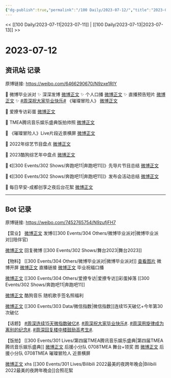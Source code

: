 ```yaml
---
{"dg-publish":true,"permalink":"/100 Daily/2023-07-12/","title":"2023-07-12","created":"2023-07-14T17:21:36.432+08:00","updated":"2023-08-25T12:55:13.047+08:00"}
---
```



<< [[100 Daily/2023-07-11\|2023-07-11]] | [[100 Daily/2023-07-13\|2023-07-13]] >>

# 2023-07-12

## 资讯站 记录

原博链接: https://weibo.com/6466290670/N9zxe1RIY

💫 微博毕业派对
✨ 深深发博 [微博正文](https://weibo.com/6466290670/4922774144159014)
✨ 个人口播 [微博正文](https://weibo.com/6466290670/4922765872729020)
✨ 直播预告短片 [微博正文](https://weibo.com/6466290670/4922759928353949)
✨ [#周深祝大家毕业快乐#](https://s.weibo.com/weibo?q=%23%E5%91%A8%E6%B7%B1%E7%A5%9D%E5%A4%A7%E5%AE%B6%E6%AF%95%E4%B8%9A%E5%BF%AB%E4%B9%90%23) 《璀璨冒险人》 [微博正文](https://weibo.com/6466290670/4922830883916398)

💫 爱撩专访彩蛋 [微博正文](https://weibo.com/6466290670/4922756350874267)

💫 TMEA腾讯音乐娱乐盛典饭拍帅照 [微博正文](https://weibo.com/6466290670/4922634062268063)

💫 《璀璨冒险人》Live片段近景横屏 [微博正文](https://weibo.com/6466290670/4922743999433324)

💫 2022年综艺节目盘点 [微博正文](https://weibo.com/6466290670/4922761087289657)

💫 2023酷狗综艺年中盘点 [微博正文](https://weibo.com/6466290670/4922759357925465)

💫 《[[300 Events/302 Shows/奔跑吧11\|奔跑吧11]]》先导片节目总结 [微博正文](https://weibo.com/6466290670/4922761057929359)

💫 《[[300 Events/302 Shows/奔跑吧11\|奔跑吧11]]》发布会活动总结 [微博正文](https://weibo.com/6466290670/4922624486149171)

💫 每日早安-成都创享之夜后台花絮 [微博正文](https://weibo.com/6466290670/4922601480653014)

---
## Bot 记录

原博链接: https://weibo.com/7452765754/N9zufjFH7

【营业】
[微博正文](http://weibo.com/1736988591/N9yoE37Hj) 发博([[300 Events/304 Others/微博毕业派对\|微博毕业派对]]陪伴官)

[微博正文](http://weibo.com/1736988591/N8gZHduCR) 回复微博 [[300 Events/302 Shows/舞台2023\|舞台2023]]

【物料】
[[300 Events/304 Others/微博毕业派对\|微博毕业派对]]
[查看图片](https://wx2.sinaimg.cn/large/6eb293b4gy1hfuhyc0iwsj20y0230tze.jpg) 微博开屏
[微博正文](https://weibo.com/3252743925/N9oUGD8UC) 直播链接
[微博正文](http://weibo.com/1266269835/N9yby5HKg) 毕业祝福口播

[微博正文](http://weibo.com/1731986465/N9xFQqx7j) [[300 Events/304 Others/爱撩专访\|爱撩专访]]彩蛋掉落 [[300 Events/302 Shows/奔跑吧11\|奔跑吧11]]

[微博正文](http://weibo.com/1665103091/N9xWQa97E) 酷狗音乐 随机歌手签名照福利

[微博正文](http://weibo.com/1591169702/N9uLGcZpK) [[300 Events/303 Data/微信指数\|微信指数]]连续15天破亿+今年第30次破亿

【话题】
[#周深连续15天微指数破亿#](https://s.weibo.com/weibo?q=%23%E5%91%A8%E6%B7%B1%E8%BF%9E%E7%BB%AD15%E5%A4%A9%E5%BE%AE%E6%8C%87%E6%95%B0%E7%A0%B4%E4%BA%BF%23).
[#周深祝大家毕业快乐#](https://s.weibo.com/weibo?q=%23%E5%91%A8%E6%B7%B1%E7%A5%9D%E5%A4%A7%E5%AE%B6%E6%AF%95%E4%B8%9A%E5%BF%AB%E4%B9%90%23).
[#周深用旋律成为离别的纪念#](https://s.weibo.com/weibo?q=%23%E5%91%A8%E6%B7%B1%E7%94%A8%E6%97%8B%E5%BE%8B%E6%88%90%E4%B8%BA%E7%A6%BB%E5%88%AB%E7%9A%84%E7%BA%AA%E5%BF%B5%23).
[#周深回复楼中楼鼓励高考生#](https://s.weibo.com/weibo?q=%23%E5%91%A8%E6%B7%B1%E5%9B%9E%E5%A4%8D%E6%A5%BC%E4%B8%AD%E6%A5%BC%E9%BC%93%E5%8A%B1%E9%AB%98%E8%80%83%E7%94%9F%23).

【饭拍】
[[300 Events/301 Lives/第四届TMEA腾讯音乐娱乐盛典\|第四届TMEA腾讯音乐娱乐盛典]]
[微博正文](http://weibo.com/5516625428/N9udalh6i) 后援小分队 0708TMEA 舞台+领奖 图
[微博正文](http://weibo.com/5516625428/N9xhWhwUW) 后援小分队 0708TMEA 璀璨冒险人 近景横屏

[微博正文](https://weibo.com/6083110602/N9wqwlHdn) xhs [[300 Events/301 Lives/Bilibili 2022最美的夜跨年晚会\|Bilibili 2022最美的夜跨年晚会]]合照花絮
